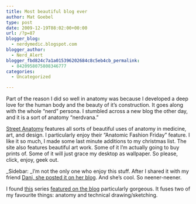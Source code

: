 ```yaml
---
title: Most beautiful blog ever
author: Mat Goebel
type: post
date: 2009-12-19T08:02:00+00:00
url: /?p=87
blogger_blog:
  - nerdymedic.blogspot.com
blogger_author:
  - Nerd_Alert
blogger_fbd824c7a1a015396202684c8c5eb4cb_permalink:
  - 8420958075808346777
categories:
  - Uncategorized

---
```

Part of the reason I did so well in anatomy was because I developed a deep love for the human body and the beauty of it&#8217;s construction. It goes along with the whole &#8220;nerd&#8221; persona. I stumbled across a new blog the other day, and it is a sort of anatomy &#8220;nerdvana.&#8221;

[Street Anatomy][1] features all sorts of beautiful uses of anatomy in medicine, art, and design. I particularly enjoy their &#8220;Anatomic Fashion Friday&#8221; feature. I like it so much, I made some last minute additions to my christmas list. The site also features beautiful art work. Some of it I&#8217;m actually going to buy prints of. Some of it will just grace my desktop as wallpaper. So please, click, enjoy, geek out.

_Sidebar: _I&#8217;m not the only one who enjoy this stuff. After I shared it with my friend [Dani, she posted it on her blog][2]. And she&#8217;s cool. So neener-neener.

I found [this][3] series [featured on the blog][4] particularly gorgeous. It fuses two of my favourite things: anatomy and technical drawing/sketching.

<div class="separator" style="clear:both;text-align:center;">
  <a style="margin-left:1em;margin-right:1em;" href="http://wp.docker.localhost:8000/wp-content/uploads/2011/06/10547512442326322.jpeg"><img src="http://wp.docker.localhost:8000/wp-content/uploads/2011/06/10547512442326322.jpeg?w=232" alt="" border="0" /></a>
</div>

<div class="blogger-post-footer">
  <img alt="" width="1" height="1" />
</div>

 [1]: http://www.streetanatomy.com/
 [2]: http://medicdani.blogspot.com/2009/12/if-you-have-time-to-burn.html
 [3]: http://www.behance.net/Gallery/anatomy-sketchbook/239697
 [4]: http://streetanatomy.com/2009/07/16/anatomy-sketchbook-done-right/